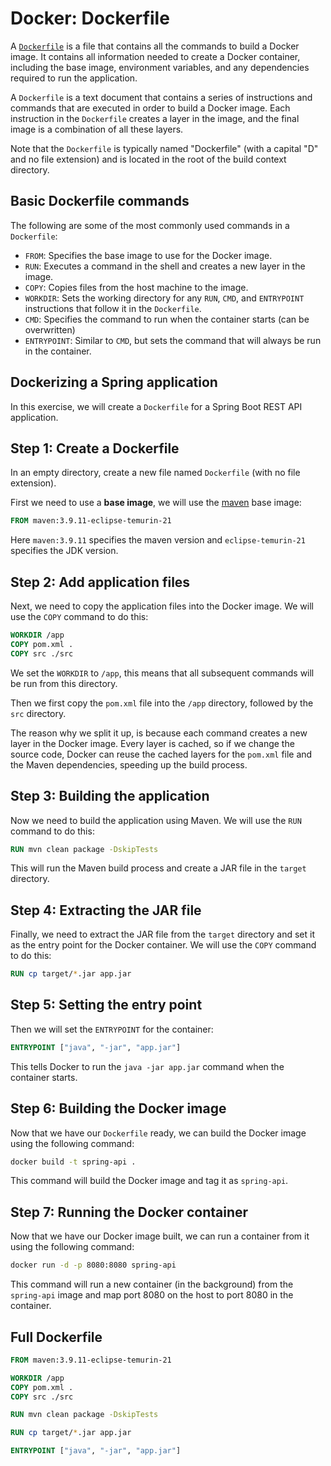 # Docker: Dockerfile

A [`Dockerfile`](https://docs.docker.com/reference/dockerfile/) is a file that contains all the commands to build a Docker image. It contains all information needed to create a Docker container, including the base image, environment variables, and any dependencies required to run the application.

A `Dockerfile` is a text document that contains a series of instructions and commands that are executed in order to build a Docker image. Each instruction in the `Dockerfile` creates a layer in the image, and the final image is a combination of all these layers.

Note that the `Dockerfile` is typically named "Dockerfile" (with a capital "D" and no file extension) and is located in the root of the build context directory.

## Basic Dockerfile commands

The following are some of the most commonly used commands in a `Dockerfile`:

- `FROM`: Specifies the base image to use for the Docker image.
- `RUN`: Executes a command in the shell and creates a new layer in the image.
- `COPY`: Copies files from the host machine to the image.
- `WORKDIR`: Sets the working directory for any `RUN`, `CMD`, and `ENTRYPOINT` instructions that follow it in the `Dockerfile`.
- `CMD`: Specifies the command to run when the container starts (can be overwritten)
- `ENTRYPOINT`: Similar to `CMD`, but sets the command that will always be run in the container.

## Dockerizing a Spring application

In this exercise, we will create a `Dockerfile` for a Spring Boot REST API application.

## Step 1: Create a Dockerfile

In an empty directory, create a new file named `Dockerfile` (with no file extension).

First we need to use a **base image**, we will use the [maven](https://hub.docker.com/layers/library/maven/3.9.11-eclipse-temurin-21/images/sha256-3e8012d0a4a48f366dc8cfade527db0c2491e5cf24484bc644801d87e5234ac3) base image:

```dockerfile
FROM maven:3.9.11-eclipse-temurin-21
```
Here `maven:3.9.11` specifies the maven version and `eclipse-temurin-21` specifies the JDK version.

## Step 2: Add application files

Next, we need to copy the application files into the Docker image. We will use the `COPY` command to do this:

```dockerfile
WORKDIR /app
COPY pom.xml .
COPY src ./src
```
We set the `WORKDIR` to `/app`, this means that all subsequent commands will be run from this directory. 

Then we first copy the `pom.xml` file into the `/app` directory, followed by the `src` directory.

The reason why we split it up, is because each command creates a new layer in the Docker image. Every layer is cached, so if we change the source code, Docker can reuse the cached layers for the `pom.xml` file and the Maven dependencies, speeding up the build process.

## Step 3: Building the application

Now we need to build the application using Maven. We will use the `RUN` command to do this:

```dockerfile
RUN mvn clean package -DskipTests
```
This will run the Maven build process and create a JAR file in the `target` directory.

## Step 4: Extracting the JAR file

Finally, we need to extract the JAR file from the `target` directory and set it as the entry point for the Docker container. We will use the `COPY` command to do this:

```dockerfile
RUN cp target/*.jar app.jar
```

## Step 5: Setting the entry point

Then we will set the `ENTRYPOINT` for the container:

```dockerfile
ENTRYPOINT ["java", "-jar", "app.jar"]
```

This tells Docker to run the `java -jar app.jar` command when the container starts.

## Step 6: Building the Docker image

Now that we have our `Dockerfile` ready, we can build the Docker image using the following command:

```bash
docker build -t spring-api .
```

This command will build the Docker image and tag it as `spring-api`.

## Step 7: Running the Docker container

Now that we have our Docker image built, we can run a container from it using the following command:

```bash
docker run -d -p 8080:8080 spring-api
```

This command will run a new container (in the background) from the `spring-api` image and map port 8080 on the host to port 8080 in the container.


## Full Dockerfile

```dockerfile
FROM maven:3.9.11-eclipse-temurin-21

WORKDIR /app
COPY pom.xml .
COPY src ./src

RUN mvn clean package -DskipTests

RUN cp target/*.jar app.jar

ENTRYPOINT ["java", "-jar", "app.jar"]
```